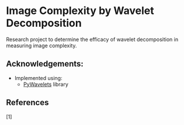# Image Complexity by Wavelet Decomposition
Research project to determine the efficacy of wavelet decomposition in measuring image complexity.

## Acknowledgements:
* Implemented using:
    * [PyWavelets](https://pywavelets.readthedocs.io/en/latest/index.html) library

## References
<a id="1">[1]</a>